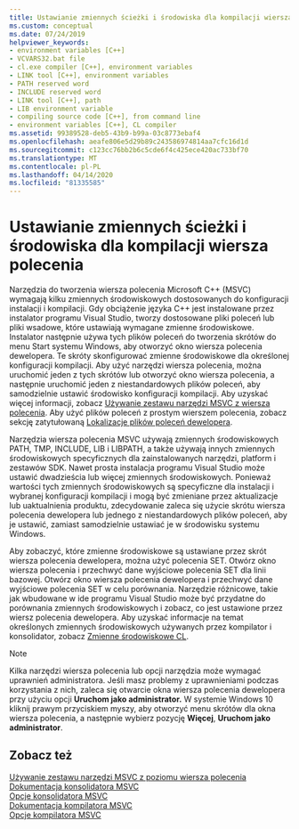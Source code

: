 ```yaml
---
title: Ustawianie zmiennych ścieżki i środowiska dla kompilacji wiersza polecenia
ms.custom: conceptual
ms.date: 07/24/2019
helpviewer_keywords:
- environment variables [C++]
- VCVARS32.bat file
- cl.exe compiler [C++], environment variables
- LINK tool [C++], environment variables
- PATH reserved word
- INCLUDE reserved word
- LINK tool [C++], path
- LIB environment variable
- compiling source code [C++], from command line
- environment variables [C++], CL compiler
ms.assetid: 99389528-deb5-43b9-b99a-03c8773ebaf4
ms.openlocfilehash: aeafe806e5d29b89c243586974814aa7cfc16d1d
ms.sourcegitcommit: c123cc76bb2b6c5cde6f4c425ece420ac733bf70
ms.translationtype: MT
ms.contentlocale: pl-PL
ms.lasthandoff: 04/14/2020
ms.locfileid: "81335585"
---
```

# <a name="set-the-path-and-environment-variables-for-command-line-builds"></a>Ustawianie zmiennych ścieżki i środowiska dla kompilacji wiersza polecenia

Narzędzia do tworzenia wiersza polecenia Microsoft C++ (MSVC) wymagają kilku zmiennych środowiskowych dostosowanych do konfiguracji instalacji i kompilacji. Gdy obciążenie języka C++ jest instalowane przez instalator programu Visual Studio, tworzy dostosowane pliki poleceń lub pliki wsadowe, które ustawiają wymagane zmienne środowiskowe. Instalator następnie używa tych plików poleceń do tworzenia skrótów do menu Start systemu Windows, aby otworzyć okno wiersza polecenia dewelopera. Te skróty skonfigurować zmienne środowiskowe dla określonej konfiguracji kompilacji. Aby użyć narzędzi wiersza polecenia, można uruchomić jeden z tych skrótów lub otworzyć okno wiersza polecenia, a następnie uruchomić jeden z niestandardowych plików poleceń, aby samodzielnie ustawić środowisko konfiguracji kompilacji. Aby uzyskać więcej informacji, zobacz [Używanie zestawu narzędzi MSVC z wiersza polecenia](building-on-the-command-line.md). Aby użyć plików poleceń z prostym wierszem polecenia, zobacz sekcję zatytułowaną [Lokalizacje plików poleceń dewelopera](building-on-the-command-line.md#developer_command_file_locations).

Narzędzia wiersza polecenia MSVC używają zmiennych środowiskowych PATH, TMP, INCLUDE, LIB i LIBPATH, a także używają innych zmiennych środowiskowych specyficznych dla zainstalowanych narzędzi, platform i zestawów SDK. Nawet prosta instalacja programu Visual Studio może ustawić dwadzieścia lub więcej zmiennych środowiskowych. Ponieważ wartości tych zmiennych środowiskowych są specyficzne dla instalacji i wybranej konfiguracji kompilacji i mogą być zmieniane przez aktualizacje lub uaktualnienia produktu, zdecydowanie zaleca się użycie skrótu wiersza polecenia dewelopera lub jednego z niestandardowych plików poleceń, aby je ustawić, zamiast samodzielnie ustawiać je w środowisku systemu Windows.

Aby zobaczyć, które zmienne środowiskowe są ustawiane przez skrót wiersza polecenia dewelopera, można użyć polecenia SET. Otwórz okno wiersza polecenia i przechwyć dane wyjściowe polecenia SET dla linii bazowej. Otwórz okno wiersza polecenia dewelopera i przechwyć dane wyjściowe polecenia SET w celu porównania. Narzędzie różnicowe, takie jak wbudowane w ide programu Visual Studio może być przydatne do porównania zmiennych środowiskowych i zobacz, co jest ustawione przez wiersz polecenia dewelopera. Aby uzyskać informacje na temat określonych zmiennych środowiskowych używanych przez kompilator i konsolidator, zobacz [Zmienne środowiskowe CL](reference/cl-environment-variables.md).

> [!NOTE]
> Kilka narzędzi wiersza polecenia lub opcji narzędzia może wymagać uprawnień administratora. Jeśli masz problemy z uprawnieniami podczas korzystania z nich, zaleca się otwarcie okna wiersza polecenia dewelopera przy użyciu opcji **Uruchom jako administrator.** W systemie Windows 10 kliknij prawym przyciskiem myszy, aby otworzyć menu skrótów dla okna wiersza polecenia, a następnie wybierz pozycję **Więcej**, **Uruchom jako administrator**.

## <a name="see-also"></a>Zobacz też

[Używanie zestawu narzędzi MSVC z poziomu wiersza polecenia](building-on-the-command-line.md)<br/>
[Dokumentacja konsolidatora MSVC](reference/linking.md)<br/>
[Opcje konsolidatora MSVC](reference/linker-options.md)<br/>
[Dokumentacja kompilatora MSVC](reference/compiling-a-c-cpp-program.md)<br/>
[Opcje kompilatora MSVC](reference/compiler-options.md)
